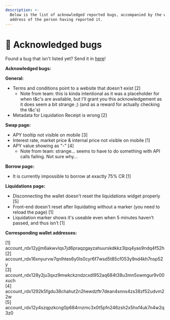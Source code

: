 ```yaml
---
description: >-
  Below is the list of acknowledged reported bugs, accompanied by the wallet
  address of the person having reported it.
---
```


# 🐞 Acknowledged bugs

Found a bug that isn't listed yet? Send it in [here](https://docs.google.com/forms/d/e/1FAIpQLSdh4-J6LsVaROk1C3GwkSRg2oqTvdmEGUWOUFmNd4oX2jI0Tg/viewform)!

**Acknowledged bugs:**

**General:**

* Terms and conditions point to a website that doesn't exist \[2]
  * Note from team: this is kinda intentional as it was a placeholder for when t\&c's are available, but I'll grant you this acknowledgement as it does seem a bit strange ;) (and as a reward for actually checking the t\&c's)
* Metadata for Liquidation Receipt is wrong \[2]

**Swap page:**

* APY tooltip not visible on mobile \[3]
* Interest rate, market price & internal price not visible on mobile \[1]
* APY value showing as "-" \[4]
  * Note from team: strange... seems to have to do something with API calls failing. Not sure why...

**Borrow page:**

* It is currently impossible to borrow at exactly 75% CR \[1]

**Liquidations page:**

* Disconnecting the wallet doesn't reset the liquidations widget properly \[5]
* Front-end doesn't reset after liquidating without a marker (you need to reload the page) \[1]
* Liquidation marker shows it's useable even when 5 minutes haven’t passed, and thus isn’t \[1]



**Corresponding wallet addresses:**

\[1]  account\_rdx12yjjm6akwvlqs7jd6praqzgayzahuurskdkkz3lpq4yas9ndq4f52h\
\[2] account\_rdx16xnyurvw7qnlhtes6y0ls0cyr6f7wsd5t85cf053y9nd4kh7nsp52y\
\[3] account\_rdx128y2ju3qxz9mwkckzndzcxdl952aq684t38u3mn5swmgur9v00xuch\
\[4] account\_rdx1292k5fgdu38chahut2n2hewdzftr7dean4snns4zs38zf52udvm22w\
\[5] account\_rdx12y4szqpzkcng0p684rnzmc3x0t5pfn246zsh2x5hxf4uk7n4w2q3z0
